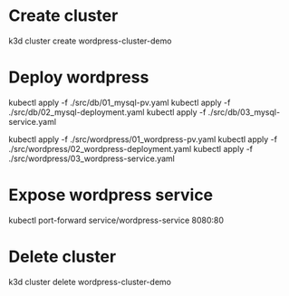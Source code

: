# Create cluster
k3d cluster create wordpress-cluster-demo

# Deploy wordpress
kubectl apply -f ./src/db/01_mysql-pv.yaml
kubectl apply -f ./src/db/02_mysql-deployment.yaml
kubectl apply -f ./src/db/03_mysql-service.yaml

kubectl apply -f ./src/wordpress/01_wordpress-pv.yaml
kubectl apply -f ./src/wordpress/02_wordpress-deployment.yaml
kubectl apply -f ./src/wordpress/03_wordpress-service.yaml

# Expose wordpress service
kubectl port-forward service/wordpress-service 8080:80

# Delete cluster
k3d cluster delete wordpress-cluster-demo